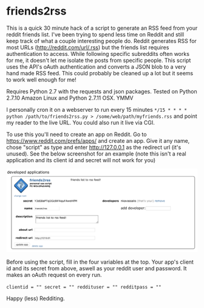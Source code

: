 # friends2rss


This is a quick 30 minute hack of a script to generate an RSS feed from your reddit friends list. I've been trying to spend less time on Reddit and still keep track of what a couple interesting people do. Reddit generates RSS for most URLs (http://reddit.com/url/.rss) but the friends list requires authentication to access. While following specific subreddits often works for me, it doesn't let me isolate the posts from specific people. This script uses the API's oAuth authentication and converts a JSON blob to a very hand made RSS feed. This could probably be cleaned up a lot but it seems to work well enough for me!

Requires Python 2.7 with the requests and json packages. Tested on Python 2.7.10 Amazon Linux and Python 2.7.11 OSX. YMMV

I personally cron it on a webserver to run every 15 minutes `*/15 * * * * python /path/to/friends2rss.py > /some/web/path/myfriends.rss` and point my reader to the live URL. You could also run it live via CGI.

To use this you'll need to create an app on Reddit. Go to https://www.reddit.com/prefs/apps/ and create an app. Give it any name, chose "script" as type and enter http://127.0.0.1 as the redirect url (it's unused). See the below screenshot for an example (note this isn't a real application and its client id and secret will not work for you)

![example of a reddit application](readme.png)

Before using the script, fill in the four variables at the top. Your app's client id and its secret from above, aswell as your reddit user and password. It makes an oAuth request on every run.

`
clientid = ""
secret = ""
reddituser = ""
redditpass = ""
`

Happy (less) Redditing.
